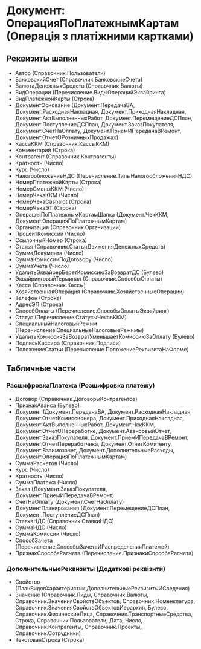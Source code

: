 ﻿# Документ: ОперацияПоПлатежнымКартам (Операція з платіжними картками)

## Реквизиты шапки

- Автор (Справочник.Пользователи)
- БанковскийСчет (Справочник.БанковскиеСчета)
- ВалютаДенежныхСредств (Справочник.Валюты)
- ВидОперации (Перечисление.ВидыОперацийЭквайринга)
- ВидПлатежнойКарты (Строка)
- ДокументОснование (Документ.ПередачаВА, Документ.РасходнаяНакладная, Документ.ПриходнаяНакладная, Документ.АктВыполненныхРабот, Документ.ПеремещениеДСПлан, Документ.ПоступлениеДСПлан, Документ.ЗаказПокупателя, Документ.СчетНаОплату, Документ.ПриемИПередачаВРемонт, Документ.ОтчетОРозничныхПродажах)
- КассаККМ (Справочник.КассыККМ)
- Комментарий (Строка)
- Контрагент (Справочник.Контрагенты)
- Кратность (Число)
- Курс (Число)
- НалогообложениеНДС (Перечисление.ТипыНалогообложенияНДС)
- НомерПлатежнойКарты (Строка)
- НомерСменыККМ (Число)
- НомерЧекаККМ (Число)
- НомерЧекаCashalot (Строка)
- НомерЧекаЭТ (Строка)
- ОперацияПоПлатежнымКартамШапка (Документ.ЧекККМ, Документ.ОперацияПоПлатежнымКартам)
- Организация (Справочник.Организации)
- ПроцентКомиссии (Число)
- СсылочныйНомер (Строка)
- Статья (Справочник.СтатьиДвиженияДенежныхСредств)
- СуммаДокумента (Число)
- СуммаКомиссииПоДоговору (Число)
- СуммаУчета (Число)
- УдалитьЭквайрерБеретКомиссиюЗаВозвратДС (Булево)
- ЭквайринговыйТерминал (Справочник.СпособыОплаты)
- Касса (Справочник.Кассы)
- ХозяйственнаяОперация (Справочник.ХозяйственныеОперации)
- Телефон (Строка)
- АдресЭП (Строка)
- СпособОплаты (Перечисление.СпособыОплатыЭквайринг)
- Статус (Перечисление.СтатусыЧековККМ)
- СпециальныйНалоговыйРежим (Перечисление.СпециальныеНалоговыеРежимы)
- УдалитьКомиссияЗаВозвратУменьшаетКомиссиюЗаОплату (Булево)
- ПодписьКассира (Справочник.Подписи)
- ПоложениеСтатьи (Перечисление.ПоложениеРеквизитаНаФорме)

## Табличные части

### РасшифровкаПлатежа (Розшифровка платежу)

- Договор (Справочник.ДоговорыКонтрагентов)
- ПризнакАванса (Булево)
- Документ (Документ.ПередачаВА, Документ.РасходнаяНакладная, Документ.ОтчетКомиссионера, Документ.ПриходнаяНакладная, Документ.АктВыполненныхРабот, Документ.ЧекККМ, Документ.ОтчетОПереработке, Документ.АвансовыйОтчет, Документ.ЗаказПокупателя, Документ.ПриемИПередачаВРемонт, Документ.ОтчетПереработчика, Документ.ОтчетКомитенту, Документ.Взаимозачет, Документ.ДополнительныеРасходы, Документ.ОперацияПоПлатежнымКартам)
- СуммаРасчетов (Число)
- Курс (Число)
- Кратность (Число)
- СуммаПлатежа (Число)
- Заказ (Документ.ЗаказПокупателя, Документ.ПриемИПередачаВРемонт)
- СчетНаОплату (Документ.СчетНаОплату)
- ДокументПланирования (Документ.ПеремещениеДСПлан, Документ.ПоступлениеДСПлан)
- СтавкаНДС (Справочник.СтавкиНДС)
- СуммаНДС (Число)
- СуммаКомиссии (Число)
- СпособЗачета (Перечисление.СпособыЗачетаИРаспределенияПлатежей)
- ПризнакСпособаРасчета (Перечисление.ПризнакиСпособаРасчета)

### ДополнительныеРеквизиты (Додаткові реквізити)

- Свойство (ПланВидовХарактеристик.ДополнительныеРеквизитыИСведения)
- Значение (Справочник.Лиды, Справочник.Валюты, Справочник.ЗначенияСвойствОбъектов, Справочник.Номенклатура, Справочник.ЗначенияСвойствОбъектовИерархия, Булево, Справочник.ФизическиеЛица, Справочник.ТранспортныеСредства, Строка, Справочник.Пользователи, Дата, Число, Справочник.Контрагенты, Справочник.Проекты, Справочник.Сотрудники)
- ТекстоваяСтрока (Строка)

